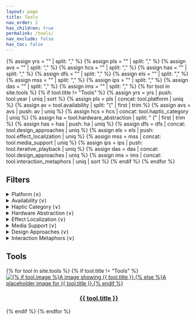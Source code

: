 ```yaml
---
layout: page
title: Tools
nav_order: 2
has_children: true
permalink: /tools/
nav_exclude: false
has_toc: false
---
```

<link rel="stylesheet" href="{{ site.baseurl }}/assets/css/tools-menu.css">

{% assign yrs = "" | split: "," %}
{% assign pls = "" | split: "," %}
{% assign avs = "" | split: "," %}
{% assign hcs = "" | split: "," %}
{% assign has = "" | split: "," %}
{% assign dfs = "" | split: "," %}
{% assign els = "" | split: "," %}
{% assign mss = "" | split: "," %}
{% assign ips = "" | split: "," %}
{% assign das = "" | split: "," %}
{% assign ims = "" | split: "," %}
{% for tool in site.tools %}
    {% if tool.title != "Tools" %}
        {% assign yrs = yrs | push: tool.year | uniq | sort %}
        {% assign pls = pls | concat: tool.platform | uniq %}
        {% assign av = tool.availability | split: "(" | first | trim %}
        {% assign avs = avs | push: av | uniq %}
        {% assign hcs = hcs | concat: tool.haptic_category | uniq %}
        {% assign ha = tool.hardware_abstraction | split: " (" | first | trim %}
        {% assign has = has | push: ha | uniq %}
        {% assign dfs = dfs | concat: tool.design_approaches | uniq %}
        {% assign els = els | push: tool.effect_localization | uniq %}
        {% assign mss = mss | concat: tool.media_support | uniq %}
        {% assign ips = ips | push: tool.iterative_playback | uniq %}
        {% assign das = das | concat: tool.design_approaches | uniq %}
        {% assign ims = ims | concat: tool.interaction_metaphors | uniq | sort %}
    {% endif %}
{% endfor %}

<section class="filter-section">
    <h2>Filters</h2>
    <details>
        <summary>Platform (&#x2227;)</summary>
        <fieldset>
        <legend>Platforms</legend>
        {% for pl in pls %}
            {% assign tmp = pl | downcase | split: " " | join: "-" | prepend: "pl:" %}
            <div>
                <input class="filter-input filter-input-pl" type="checkbox" id="{{ tmp }}" name="{{ tmp }}" value="{{ tmp }}">
                <label for="{{ tmp }}">{{ pl }}</label>
            </div>
        {% endfor %}
        </fieldset>
    </details>
    <details>
        <summary>Availability (&#x2228;)</summary>
        <fieldset>
            <legend>Availabilities</legend>
            {% for av in avs %}
                {% assign tmp = av | split: " " | join: "-" | downcase  | prepend: "av:" %}
                <div>
                    <input class="filter-input filter-input-av" type="checkbox" id="{{ tmp }}" name="{{ tmp }}" value="{{ tmp }}">
                    <label for="{{ tmp }}">{{ av }}</label>
                </div>
            {% endfor %}
        </fieldset>
    </details>
    <details>
        <summary>Haptic Category (&#x2228;)</summary>
        <fieldset>
            <legend>Haptic Categories</legend>
            {% for hc in hcs %}
                {% assign tmp = hc | replace: "Vibrotactile", "vt" | replace: "Force Feedback", "ff" | replace: "Temperature", "temp" | prepend: "hc:" %}
                <div>
                    <input class="filter-input filter-input-hc" type="checkbox" id="{{ tmp }}" name="{{ tmp }}" value="{{ tmp }}">
                    <label for="{{ tmp }}">{{ hc }}</label>
                </div>
            {% endfor %}
        </fieldset>
    </details>
    <details>
        <summary>Hardware Abstraction (&#x2228;)</summary>
        <fieldset>
            <legend>Hardware Abstractions</legend>
            {% for ha in has %}
                {% assign tmp = ha | downcase | prepend: "ha:" %}
                <div>
                    <input class="filter-input filter-input-ha" type="checkbox" id="{{ tmp }}" name="{{ tmp }}" value="{{ tmp }}">
                    <label for="{{ tmp }}">{{ ha }}</label>
                </div>
            {% endfor %}
        </fieldset>
    </details>
    <details>
        <summary>Effect Localization (&#x2228;)</summary>
        <fieldset>
            <legend>Effect Localizations</legend>
            {% for el in els %}
                {% assign tmp = el | downcase | prepend: "el:" %}
                <div>
                    <input class="filter-input filter-input-el" type="checkbox" id="{{ tmp }}" name="{{ tmp }}" value="{{ tmp }}">
                    <label for="{{ tmp }}">{{ el }}</label>
                </div>
            {% endfor %}
        </fieldset>
    </details>
    <details>
        <summary>Media Support (&#x2228;)</summary>
        <fieldset>
            <legend>Media Support</legend>
            {% for ms in mss %}
                {% assign tmp = ms | downcase | prepend: "ms:" %}
                <div>
                    <input class="filter-input filter-input-ms" type="checkbox" id="{{ tmp }}" name="{{ tmp }}" value="{{ tmp }}">
                    <label for="{{ tmp }}">{{ ms }}</label>
                </div>
            {% endfor %}
        </fieldset>
    </details>
    <details>
        <summary>Design Approaches (&#x2228;)</summary>
        <fieldset>
            <legend>Design Approaches</legend>
            {% for da in das %}
                {% assign tmp = da | downcase | prepend: "da:" %}
                <div>
                    <input class="filter-input filter-input-da" type="checkbox" id="{{ tmp }}" name="{{ tmp }}" value="{{ tmp }}">
                    <label for="{{ tmp }}">{{ da }}</label>
                </div>
            {% endfor %}
        </fieldset>
    </details>
    <details>
        <summary>Interaction Metaphors (&#x2228;)</summary>
        <fieldset>
            <legend>Interaction Metaphors</legend>
            {% for im in ims %}
                {% assign tmp = im | downcase | prepend: "im:" %}
                <div>
                    <input class="filter-input filter-input-im" type="checkbox" id="{{ tmp }}" name="{{ tmp }}" value="{{ tmp }}">
                    <label for="{{ tmp }}">{{ im }}</label>
                </div>
            {% endfor %}
        </fieldset>
    </details>
    <script type="text/javascript" src="{{ site.baseurl }}/assets/js/filter.js"></script>
</section>

<section>
<h2>Tools</h2>
<div class="list-section">
{% for tool in site.tools %}
    {% if tool.title != "Tools" %}
    <div class="tools-top-div
            year:{{ tool.year }}
            {% for pl in tool.platform %}pl:{{ pl | downcase | split: " " | join: "-" }} {% endfor %}
            av:{{ tool.availability | split: "(" | first | trim | split: " " | join: "-" | downcase }}
            {% for hc in tool.haptic_category %}hc:{{ hc | replace: "Vibrotactile", "vt" | replace: "Force Feedback", "ff" | replace: "Temperature", "temp" }} {% endfor %}
            ha:{{ tool.hardware_abstraction | split: "(" | first | trim | downcase }}
            {% for df in tool.driving_feature %}df:{{ df | downcase }} {% endfor %}
            el:{{ tool.effect_localization | downcase }}
            {% for ms in tool.media_support %}ms:{{ ms | downcase }} {% endfor %}
            ip:{{ tool.iterative_playback | downcase }}
            {% for da in tool.design_approaches %}da:{{ da | downcase }} {% endfor %}
            {% for im in tool.interaction_metaphors %}im:{{ im | downcase }} {% endfor %}
        "><a href="{{ site.baseurl }}{{ tool.url }}">
        <div class="tools-img-div">
            <img src="{{ site.baseurl }}{% if tool.image %}{{ tool.image }}{% else %}/assets/tools/unknown.png{% endif %}"
                alt="{% if tool.image %}A image showing {{ tool.title }}.{% else %}A placeholder image for {{ tool.title }}.{% endif %}">
        </div>
        <div class="tools-label-div">
            <h3 style="text-align: center;word-wrap: anywhere; white-space: normal;">{{ tool.title }}</h3>
        </div>
    </a></div>
    {% endif %}
{% endfor %}
</div>
</section>
